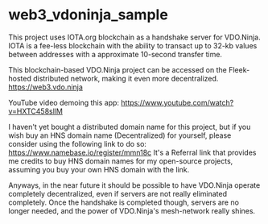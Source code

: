 # web3_vdoninja_sample

This project uses IOTA.org blockchain as a handshake server for VDO.Ninja.  IOTA is a fee-less blockchain with the ability to transact up to 32-kb values between addresses with a approximate 10-second transfer time.

This blockchain-based VDO.Ninja project can be accessed on the Fleek-hosted distributed network, making it even more decentralized. https://web3.vdo.ninja 

YouTube video demoing this app:
https://www.youtube.com/watch?v=HXTC458sllM

I haven't yet bought a distributed domain name for this project, but if you wish buy an HNS domain name (Decentralized) for yourself, please consider using the following link to do so:  https://www.namebase.io/register/mmn18c  It's a Referral link that provides me credits to buy HNS domain names for my open-source projects, assuming you buy your own HNS domain with the link.

Anyways, in the near future it should be possible to have VDO.Ninja operate completely decentralized, even if servers are not really eliminated completely. Once the handshake is completed though, servers are no longer needed, and the power of VDO.Ninja's mesh-network really shines.


